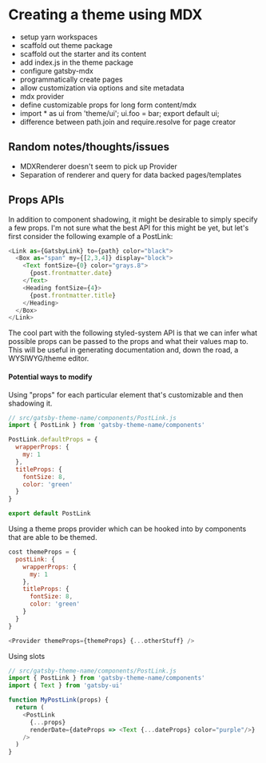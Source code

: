 # Creating a theme using MDX

- setup yarn workspaces
- scaffold out theme package
- scaffold out the starter and its content
- add index.js in the theme package
- configure gatsby-mdx
- programmatically create pages
- allow customization via options and site metadata
- mdx provider
- define customizable props for long form content/mdx
- import * as ui from 'theme/ui'; ui.foo = bar; export default ui;
- difference between path.join and require.resolve for page creator


## Random notes/thoughts/issues

- MDXRenderer doesn't seem to pick up Provider
- Separation of renderer and query for data backed pages/templates

## Props APIs

In addition to component shadowing, it might be desirable to simply specify a few props.
I'm not sure what the best API for this might be yet, but let's first consider the following example of a PostLink:

```js
<Link as={GatsbyLink} to={path} color="black">
  <Box as="span" my={[2,3,4]} display="block">
    <Text fontSize={0} color="grays.8">
      {post.frontmatter.date}
    </Text>
    <Heading fontSize={4}>
      {post.frontmatter.title}
    </Heading>
  </Box>
</Link>
```

The cool part with the following styled-system API is that we can infer what possible props can be passed to the props and what their values map to.
This will be useful in generating documentation and, down the road, a WYSIWYG/theme editor.

#### Potential ways to modify

Using "props" for each particular element that's customizable and then shadowing it.

```js
// src/gatsby-theme-name/components/PostLink.js
import { PostLink } from 'gatsby-theme-name/components'

PostLink.defaultProps = {
  wrapperProps: {
    my: 1
  },
  titleProps: {
    fontSize: 8,
    color: 'green'
  }
}

export default PostLink
```

Using a theme props provider which can be hooked into by components that are able to be themed.

```js
cost themeProps = {
  postLink: {
    wrapperProps: {
      my: 1
    },
    titleProps: {
      fontSize: 8,
      color: 'green'
    }
  }
}

<Provider themeProps={themeProps} {...otherStuff} />
```

Using slots

```js
// src/gatsby-theme-name/components/PostLink.js
import { PostLink } from 'gatsby-theme-name/components'
import { Text } from 'gatsby-ui'

function MyPostLink(props) {
  return (
    <PostLink
      {...props}
      renderDate={dateProps => <Text {...dateProps} color="purple"/>}
    />
  )
}
```
